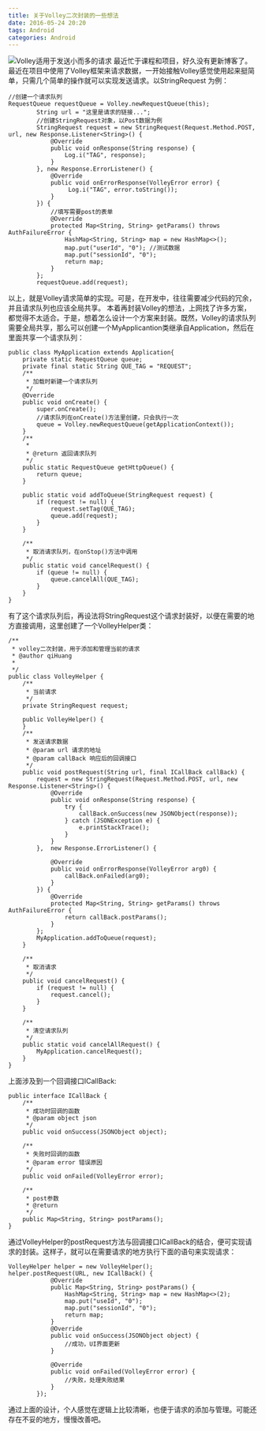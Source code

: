 ```yaml
---
title: 关于Volley二次封装的一些想法
date: 2016-05-24 20:20
tags: Android
categories: Android
---
```

![Volley适用于发送小而多的请求](http://img.blog.csdn.net/20160524201922927)
最近忙于课程和项目，好久没有更新博客了。最近在项目中使用了Volley框架来请求数据，一开始接触Volley感觉使用起来挺简单，只需几个简单的操作就可以实现发送请求。以StringRequest 为例：
<!--more-->
```
//创建一个请求队列
RequestQueue requestQueue = Volley.newRequestQueue(this);
        String url = "这里是请求的链接...";
        //创建StringRequest对象，以Post数据为例
        StringRequest request = new StringRequest(Request.Method.POST, url, new Response.Listener<String>() {
            @Override
            public void onResponse(String response) {
                Log.i("TAG", response);
            }
        }, new Response.ErrorListener() {
            @Override
            public void onErrorResponse(VolleyError error) {
				 Log.i("TAG", error.toString());
            }
        }) {
	        //填写需要post的表单
            @Override
            protected Map<String, String> getParams() throws AuthFailureError {
                HashMap<String, String> map = new HashMap<>();
                map.put("userId", "0"); //测试数据
                map.put("sessionId", "0");
                return map;
            }
        };
        requestQueue.add(request);
```
以上，就是Volley请求简单的实现。可是，在开发中，往往需要减少代码的冗余，并且请求队列也应该全局共享。
本着再封装Volley的想法，上网找了许多方案，都觉得不太适合。于是，想着怎么设计一个方案来封装。既然，Volley的请求队列需要全局共享，那么可以创建一个MyApplicantion类继承自Application，然后在里面共享一个请求队列：

```
public class MyApplication extends Application{
	private static RequestQueue queue;
	private final static String QUE_TAG = "REQUEST";
	/**
	 * 加载时新建一个请求队列
	 */
	@Override
	public void onCreate() {
		super.onCreate();
		//请求队列在onCreate()方法里创建，只会执行一次
		queue = Volley.newRequestQueue(getApplicationContext());
	}
	/**
	 * 
	 * @return 返回请求队列
	 */
	public static RequestQueue getHttpQueue() {
		return queue;
	}
	
	public static void addToQueue(StringRequest request) {
		if (request != null) {
			request.setTag(QUE_TAG);
			queue.add(request);
		}
	}
	
	/**
	 * 取消请求队列，在onStop()方法中调用
	 */
	public static void cancelRequest() {
		if (queue != null) {
			queue.cancelAll(QUE_TAG);
		}
	}	
}
```
有了这个请求队列后，再设法将StringRequest这个请求封装好，以便在需要的地方直接调用，这里创建了一个VolleyHelper类：

```
/**
 * volley二次封装，用于添加和管理当前的请求
 * @author qiHuang
 *
 */
public class VolleyHelper {
	/**
	 * 当前请求
	 */
	private StringRequest request;
	
	public VolleyHelper() {
	}
	/**
	 * 发送请求数据
	 * @param url 请求的地址
	 * @param callBack 响应后的回调接口
	 */
	public void postRequest(String url, final ICallBack callBack) {
		request = new StringRequest(Request.Method.POST, url, new Response.Listener<String>() {
			@Override
			public void onResponse(String response) {
				try {
					callBack.onSuccess(new JSONObject(response));
				} catch (JSONException e) {
					e.printStackTrace();
				}
			}
		},  new Response.ErrorListener() {

			@Override
			public void onErrorResponse(VolleyError arg0) {
				callBack.onFailed(arg0);
			}
		}) {
			@Override
			protected Map<String, String> getParams() throws AuthFailureError {
				return callBack.postParams();
			}
		};
		MyApplication.addToQueue(request);
	}
	
	/**
	 * 取消请求
	 */
	public void cancelRequest() {
		if (request != null) {
			request.cancel();
		}
	}
	
	/**
	 * 清空请求队列
	 */
	public static void cancelAllRequest() {
		MyApplication.cancelRequest();
	}
}
```
上面涉及到一个回调接口ICallBack:

```
public interface ICallBack {
	/**
	 * 成功时回调的函数
	 * @param object json
	 */
	public void onSuccess(JSONObject object);
	
	/**
	 * 失败时回调的函数
	 * @param error 错误原因
	 */
	public void onFailed(VolleyError error);
	
	/**
	 * post参数
	 * @return
	 */
	public Map<String, String> postParams();
}

```
通过VolleyHelper的postRequest方法与回调接口ICallBack的结合，便可实现请求的封装。这样子，就可以在需要请求的地方执行下面的语句来实现请求：

```
VolleyHelper helper = new VolleyHelper();
helper.postRequest(URL, new ICallBack() {
			@Override
			public Map<String, String> postParams() {
				HashMap<String, String> map = new HashMap<>(2);
				map.put("useId", "0");
				map.put("sessionId", "0");
				return map;
			}
			@Override
			public void onSuccess(JSONObject object) {
 				//成功，UI界面更新
			}
			
			@Override
			public void onFailed(VolleyError error) {
				//失败，处理失败结果
			}
		});
```
通过上面的设计，个人感觉在逻辑上比较清晰，也便于请求的添加与管理。可能还存在不妥的地方，慢慢改善吧。